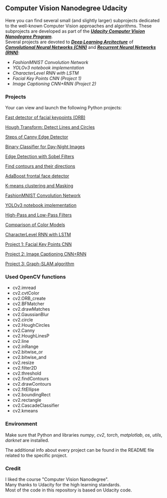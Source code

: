 ## Computer Vision Nanodegree Udacity

Here you can find several small (and slightly larger) subprojects dedicated to the well-known 
Computer Vision approaches and algorithms. These subprojects are developed as part of the 
[**_Udacity Computer Vision Nanodegree Program_**](https://www.udacity.com/course/computer-vision-nanodegree--nd891).  
Several projects are devoted to [**_Deep Learning Arcitecture_**](https://en.wikipedia.org/wiki/Deep_learning) of [**_Convolutional Neural Networks (CNN)_**](https://en.wikipedia.org/wiki/Convolutional_neural_network) and [**_Recurrent Neural Networks (RNN)_**](https://en.wikipedia.org/wiki/Recurrent_neural_network):

* _FashionMNIST Convolution Network_
* _YOLOv3 notebook implementation_
* _CharacterLevel RNN with LSTM_
* _Facial Key Points CNN (Project 1)_
* _Image Captioning CNN+RNN (Project 2)_

  
### Projects 
  Your can view and launch the following Python projects:
  
[Fast detector of facial keypoints (ORB)](https://github.com/Rafael1s/Computer-Vision-Udacity/tree/master/Agorithm-ORB)

[Hough Transform: Detect Lines and Circles](https://github.com/Rafael1s/Computer-Vision-Udacity/tree/master/Algorithm-HoughTransform) 

[Steps of Canny Edge Detector](https://github.com/Rafael1s/Computer-Vision-Udacity/tree/master/Canny-Edge-Detector)

[Binary Classifier for Day-Night Images](https://github.com/Rafael1s/Computer-Vision-Udacity/tree/master/Day-Night-Classifier)

[Edge Detection with Sobel Filters](https://github.com/Rafael1s/Computer-Vision-Udacity/tree/master/Sobel-Edge-Detector)

[Find contours and their directions](https://github.com/Rafael1s/Computer-Vision-Udacity/tree/master/Find-Contours)

[AdaBoost frontal face detector](https://github.com/Rafael1s/Computer-Vision-Udacity/tree/master/Haar-Cascades)

[K-means clustering and Masking](https://github.com/Rafael1s/Computer-Vision-Udacity/tree/master/K-Means-Clustering)

[FashionMNIST Convolution Network](https://github.com/Rafael1s/Computer-Vision-Udacity/tree/master/FashionMNIST-CNN)

[YOLOv3 notebook implementation](https://github.com/Rafael1s/Computer-Vision-Udacity/tree/master/YOLOv3_implementation)

[High-Pass and Low-Pass Filters](https://github.com/Rafael1s/Computer-Vision-Udacity/tree/master/HighPass_LowPass_Filters)

[Comparison of Color Models](https://github.com/Rafael1s/Computer-Vision-Udacity/tree/master/Comparison-Color-Models)

[CharacterLevel RNN with LSTM](https://github.com/Rafael1s/Computer-Vision-Udacity/tree/master/Character-Level-RNN_LSTM)

[Project 1:  Facial Key Points CNN](https://github.com/Rafael1s/Computer-Vision-Udacity/tree/master/Project-1_FacialKeyPoints)

[Project 2: Image Captioning CNN+RNN](https://github.com/Rafael1s/Computer-Vision-Udacity/tree/master/Project-2_ImageCaptoining)

[Project 3: Graph-SLAM algorithm](https://github.com/Rafael1s/Computer-Vision-Udacity/tree/master/Project-3_LandmarkDetection_Traking(SLAM))

### Used OpenCV functions

* cv2.imread
* cv2.cvtColor
* cv2.ORB_create
* cv2.BFMatcher 
* cv2.drawMatches
* cv2.GaussianBlur
* cv2.circle
* cv2.HoughCircles
* cv2.Canny
* cv2.HoughLinesP
* cv2.line
* cv2.inRange
* cv2.bitwise_or
* cv2.bitwise_and
* cv2.resize
* cv2.filter2D
* cv2.threshold
* cv2.findContours
* cv2.drawContours
* cv2.fitEllipse
* cv2.boundingRect
* cv2.rectangle
* cv2.CascadeClassifier
* cv2.kmeans

### Environment

Make sure that Python and libraries *numpy*, *cv2*, *torch*, *matplotlab*, *os*, *utils*, *darknet*   are installed.

The additional info about every project can be found in the README file related to the specific project.

### Credit  

I liked the course "Computer Vision Nanodegree".    
Many thanks to Udacity for the high learning standards.   
Most of the code in this repository is based on Udacity code.  
